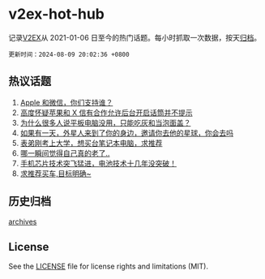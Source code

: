# v2ex-hot-hub

 记录[V2EX](https://www.v2ex.com/)从 2021-01-06 日至今的热门话题。每小时抓取一次数据，按天[归档](archives)。

`更新时间：2024-08-09 20:02:36 +0800`

## 热议话题

1. [Apple 和微信，你们支持谁？](https://www.v2ex.com/t/1063745)
1. [高度怀疑苹果和 X 信有合作允许后台开启话筒并不提示](https://www.v2ex.com/t/1063642)
1. [为什么很多人说平板电脑没用，只能吃灰和当泡面盖？](https://www.v2ex.com/t/1063637)
1. [如果有一天，外星人来到了你的身边，邀请你去他的星球，你会去吗](https://www.v2ex.com/t/1063662)
1. [表弟刚考上大学，想买台笔记本电脑，求推荐](https://www.v2ex.com/t/1063702)
1. [哪一瞬间觉得自己真的老了..](https://www.v2ex.com/t/1063761)
1. [手机芯片技术突飞猛进，电池技术十几年没突破！](https://www.v2ex.com/t/1063671)
1. [求推荐买车,目标明确~](https://www.v2ex.com/t/1063779)

## 历史归档

[archives](archives)

## License

See the [LICENSE](LICENSE) file for license rights and limitations (MIT).
